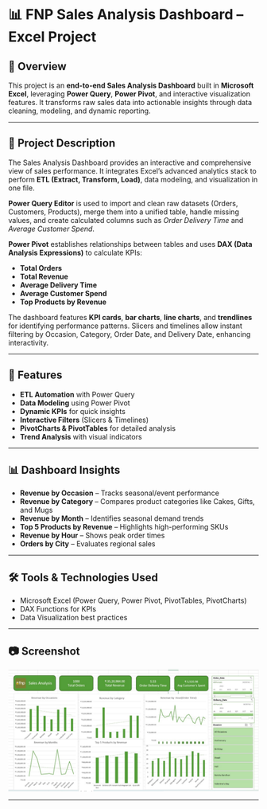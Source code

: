 # 📊 FNP Sales Analysis Dashboard – Excel Project  

## 📌 Overview  
This project is an **end-to-end Sales Analysis Dashboard** built in **Microsoft Excel**, leveraging **Power Query**, **Power Pivot**, and interactive visualization features. It transforms raw sales data into actionable insights through data cleaning, modeling, and dynamic reporting.  

---

## 📜 Project Description  
The Sales Analysis Dashboard provides an interactive and comprehensive view of sales performance. It integrates Excel’s advanced analytics stack to perform **ETL (Extract, Transform, Load)**, data modeling, and visualization in one file.  

**Power Query Editor** is used to import and clean raw datasets (Orders, Customers, Products), merge them into a unified table, handle missing values, and create calculated columns such as *Order Delivery Time* and *Average Customer Spend*.  

**Power Pivot** establishes relationships between tables and uses **DAX (Data Analysis Expressions)** to calculate KPIs:  
- **Total Orders**  
- **Total Revenue**  
- **Average Delivery Time**  
- **Average Customer Spend**  
- **Top Products by Revenue**  

The dashboard features **KPI cards**, **bar charts**, **line charts**, and **trendlines** for identifying performance patterns. Slicers and timelines allow instant filtering by Occasion, Category, Order Date, and Delivery Date, enhancing interactivity.  

---

## 🚀 Features  
- **ETL Automation** with Power Query  
- **Data Modeling** using Power Pivot  
- **Dynamic KPIs** for quick insights  
- **Interactive Filters** (Slicers & Timelines)  
- **PivotCharts & PivotTables** for detailed analysis  
- **Trend Analysis** with visual indicators  

---

## 📊 Dashboard Insights  
- **Revenue by Occasion** – Tracks seasonal/event performance  
- **Revenue by Category** – Compares product categories like Cakes, Gifts, and Mugs  
- **Revenue by Month** – Identifies seasonal demand trends  
- **Top 5 Products by Revenue** – Highlights high-performing SKUs  
- **Revenue by Hour** – Shows peak order times  
- **Orders by City** – Evaluates regional sales  

---

## 🛠 Tools & Technologies Used  
- Microsoft Excel (Power Query, Power Pivot, PivotTables, PivotCharts)  
- DAX Functions for KPIs  
- Data Visualization best practices  

---

## 📷 Screenshot  
![Dashboard Preview](FNP%20Dashboard.jpg)


---



